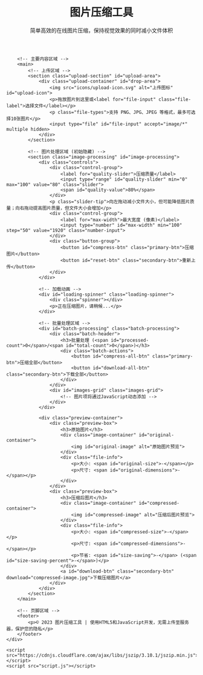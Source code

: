 <!DOCTYPE html>
<html lang="zh-CN">
<head>
    <meta charset="UTF-8">
    <meta name="viewport" content="width=device-width, initial-scale=1.0">
    <title>图片压缩工具 - 苹果风格设计</title>
    <link rel="stylesheet" href="styles.css">
    <!-- 添加苹果字体 -->
    <link rel="stylesheet" href="https://fonts.googleapis.com/css2?family=SF+Pro+Display:wght@400;500;600&display=swap">
</head>
<body>
    <div class="container">
        <!-- 头部区域 -->
        <header>
            <h1>图片压缩工具</h1>
            <p>简单高效的在线图片压缩，保持视觉效果的同时减小文件体积</p>
        </header>

        <!-- 主要内容区域 -->
        <main>
            <!-- 上传区域 -->
            <section class="upload-section" id="upload-area">
                <div class="upload-container" id="drop-area">
                    <img src="icons/upload-icon.svg" alt="上传图标" id="upload-icon">
                    <p>拖放图片到这里或<label for="file-input" class="file-label">选择文件</label></p>
                    <p class="file-types">支持 PNG、JPG、JPEG 等格式，最多可选择10张图片</p>
                    <input type="file" id="file-input" accept="image/*" multiple hidden>
                </div>
            </section>

            <!-- 图片处理区域 (初始隐藏) -->
            <section class="image-processing" id="image-processing">
                <div class="controls">
                    <div class="control-group">
                        <label for="quality-slider">压缩质量</label>
                        <input type="range" id="quality-slider" min="0" max="100" value="80" class="slider">
                        <span id="quality-value">80%</span>
                    </div>
                    <p class="slider-tip">向左拖动减小文件大小，但可能降低图片质量；向右拖动提高图片质量，但文件大小会增加</p>
                    <div class="control-group">
                        <label for="max-width">最大宽度 (像素)</label>
                        <input type="number" id="max-width" min="100" step="50" value="1920" class="number-input">
                    </div>
                    <div class="button-group">
                        <button id="compress-btn" class="primary-btn">压缩图片</button>
                        <button id="reset-btn" class="secondary-btn">重新上传</button>
                    </div>
                </div>

                <!-- 加载动画 -->
                <div id="loading-spinner" class="loading-spinner">
                    <div class="spinner"></div>
                    <p>正在压缩图片，请稍候...</p>
                </div>

                <!-- 批量处理区域 -->
                <div id="batch-processing" class="batch-processing">
                    <div class="batch-header">
                        <h3>批量处理 (<span id="processed-count">0</span>/<span id="total-count">0</span>)</h3>
                        <div class="batch-actions">
                            <button id="compress-all-btn" class="primary-btn">压缩全部</button>
                            <button id="download-all-btn" class="secondary-btn">下载全部</button>
                        </div>
                    </div>
                    <div id="images-grid" class="images-grid">
                        <!-- 图片项将通过JavaScript动态添加 -->
                    </div>
                </div>

                <div class="preview-container">
                    <div class="preview-box">
                        <h3>原始图片</h3>
                        <div class="image-container" id="original-container">
                            <img id="original-image" alt="原始图片预览">
                        </div>
                        <div class="file-info">
                            <p>大小: <span id="original-size">-</span></p>
                            <p>尺寸: <span id="original-dimensions">-</span></p>
                        </div>
                    </div>
                    <div class="preview-box">
                        <h3>压缩后图片</h3>
                        <div class="image-container" id="compressed-container">
                            <img id="compressed-image" alt="压缩后图片预览">
                        </div>
                        <div class="file-info">
                            <p>大小: <span id="compressed-size">-</span></p>
                            <p>尺寸: <span id="compressed-dimensions">-</span></p>
                            <p>节省: <span id="size-saving">-</span> (<span id="size-saving-percent">-</span>)</p>
                        </div>
                        <a id="download-btn" class="secondary-btn" download="compressed-image.jpg">下载压缩图片</a>
                    </div>
                </div>
            </section>
        </main>

        <!-- 页脚区域 -->
        <footer>
            <p>© 2023 图片压缩工具 | 使用HTML5和JavaScript开发，无需上传至服务器，保护您的隐私</p>
        </footer>
    </div>

    <script src="https://cdnjs.cloudflare.com/ajax/libs/jszip/3.10.1/jszip.min.js"></script>
    <script src="script.js"></script>
</body>
</html> 
